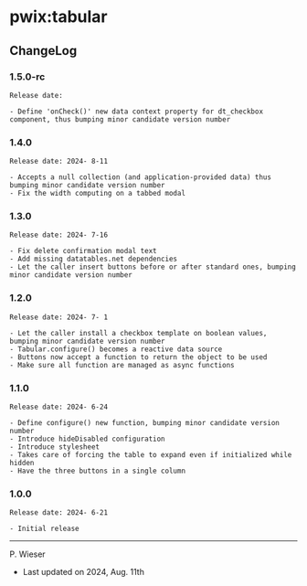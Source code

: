 # pwix:tabular

## ChangeLog

### 1.5.0-rc

    Release date: 

    - Define 'onCheck()' new data context property for dt_checkbox component, thus bumping minor candidate version number

### 1.4.0

    Release date: 2024- 8-11

    - Accepts a null collection (and application-provided data) thus bumping minor candidate version number
    - Fix the width computing on a tabbed modal

### 1.3.0

    Release date: 2024- 7-16

    - Fix delete confirmation modal text
    - Add missing datatables.net dependencies
    - Let the caller insert buttons before or after standard ones, bumping minor candidate version number

### 1.2.0

    Release date: 2024- 7- 1

    - Let the caller install a checkbox template on boolean values, bumping minor candidate version number
    - Tabular.configure() becomes a reactive data source
    - Buttons now accept a function to return the object to be used
    - Make sure all function are managed as async functions

### 1.1.0

    Release date: 2024- 6-24

    - Define configure() new function, bumping minor candidate version number
    - Introduce hideDisabled configuration
    - Introduce stylesheet
    - Takes care of forcing the table to expand even if initialized while  hidden
    - Have the three buttons in a single column

### 1.0.0

    Release date: 2024- 6-21

    - Initial release

---
P. Wieser
- Last updated on 2024, Aug. 11th
